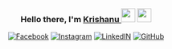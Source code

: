 <h3 align="center">Hello there, I'm <a href="https://krishanuchakraborty.me/">Krishanu </a> <img src="https://media.giphy.com/media/hvRJCLFzcasrR4ia7z/giphy.gif" width="28"> <img src="https://emojis.slackmojis.com/emojis/images/1531849430/4246/blob-sunglasses.gif?1531849430" width="28"/></h3>

<p align="center">
<a href="https://www.facebook.com/go4krishanu"><img alt="Facebook" src="https://giphy.com/gifs/socialbakers-transparent-facebook-logo-ThgV8XsPhQXFzXncMV"/></a> 
<a href="https://www.instagram.com/being_krish3367/"><img alt="Instagram" src="https://giphy.com/gifs/socialbakers-instagram-logo-transparent-background-XLRVGW0vOIpxqudH40"/></a> 
<a href="https://www.linkedin.com/in/go4krishanu/"><img alt="LinkedIN" src="https://giphy.com/gifs/transparent-HQTYdpx1yhxWpugAi2"/></a>
<a href="https://github.com/go4krishanu"><img alt="GitHub" src="https://giphy.com/gifs/devrock-code-edr-escueladevrock-KzJkzjggfGN5Py6nkT"/></a>
</p>
